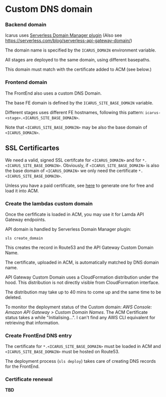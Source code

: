 # Custom DNS domain

### Backend domain

Icarus uses [Serverless Domain Manager plugin](https://github.com/amplify-education/serverless-domain-manager)
(Also see https://serverless.com/blog/serverless-api-gateway-domain/)

The domain name is specified by the `ICARUS_DOMAIN` environment variable.

All stages are deployed to the same domain, using different basepaths.

This domain must match with the certificate added to ACM (see below.)

### Frontend domain

The FrontEnd also uses a custom DNS Domain.

The base FE domain is defined by the `ICARUS_SITE_BASE_DOMAIN` variable. 

Different stages uses different FE hostnames, following this pattern: `icarus-<stage>.<ICARUS_SITE_BASE_DOMAIN>`.

Note that `<ICARUS_SITE_BASE_DOMAIN>` may be also the base domain of `<ICARUS_DOMAIN>`.

## SSL Certificartes

We need a valid, signed SSL certifcate for `<ICARUS_DOMAIN>` and for `*.<ICARUS_SITE_BASE_DOMAIN>`.
Obviously, if `<ICARUS_SITE_BASE_DOMAIN>` is also the base domain of  `<ICARUS_DOMAIN>` we only need the certificate `*.<ICARUS_SITE_BASE_DOMAIN>`.

Unless you have a paid certificate, see [here](./free_ssl_certificates.md) to generate one for free and load it into ACM.

### Create the lambdas custom domain

Once the cerfificate is loaded in ACM, you may use it for Lamda API Gateway endpoints.

API domain is handled by Serverless Domain Manager plugin:

```
sls create_domain
```

This creates the record in Route53 and the API Gateway Custom Domain Name.

The certificate, uploaded in ACM, is automatically matched by DNS domain name.

API Gateway Custom Domain uses a CloudFormation distribution under the hood. 
This distribution is not directly visible from CloudFormation interface.

The distribution may take up to 40 mins to come up and the same time to be deleted.

To monitor the deployment status of the Custom domain: *AWS Console: Amazon API Gateway > Custom Domain Names*.
The ACM Certificate status takes a while "Initialising...".
I can't find any AWS CLI equivalent for retrieving that information.

### Create FrontEnd DNS entry

The certificate for  `*.<ICARUS_SITE_BASE_DOMAIN>` must be loaded in ACM and `<ICARUS_SITE_BASE_DOMAIN>` must be hosted on Route53.

The deployment process (`sls deploy`) takes care of creating DNS records for the FrontEnd.

### Certificate renewal

**TBD**
